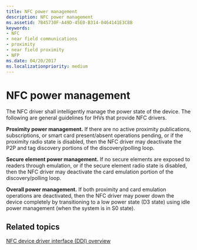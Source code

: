 ```yaml
---
title: NFC power management
description: NFC power management
ms.assetid: 7B45730F-A49D-45E0-B314-0464141E3C8B
keywords:
- NFC
- near field communications
- proximity
- near field proximity
- NFP
ms.date: 04/20/2017
ms.localizationpriority: medium
---
```


# NFC power management


The NFC driver shall intelligently manage the power state of the device. The following are general guidelines for IHVs that provide NFC drivers.

**Proximity power management.** If there are no active proximity publications, subscriptions, or smart card present/absent operations pending, or if the proximity radio state is disabled, then the NFC driver may deactivate the P2P and tag discovery portions of the discovery/polling loop.

**Secure element power management.** If no secure elements are exposed to readers through emulation, or if the secure element radio state is disabled, then the NFC driver may deactivate the card emulation portion of the discovery/polling loop.

**Overall power management.** If both proximity and card emulation operations are deactivated, then the NFC driver may power down the device completely by transitioning to a low power state (D3 state) using idle power management (when the system is in S0 state).

 

 
## Related topics
[NFC device driver interface (DDI) overview](https://docs.microsoft.com/windows-hardware/drivers/ddi/content/index)  


